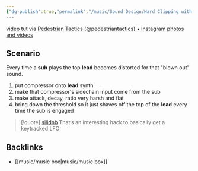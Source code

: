 ```yaml
---
{"dg-publish":true,"permalink":"/music/Sound Design/Hard Clipping with Sidechain/"}
---
```


[video tut](https://www.instagram.com/reel/Cj4BXbztLOG/?utm_source=ig_web_copy_link) via [Pedestrian Tactics (@pedestriantactics) • Instagram photos and videos](https://www.instagram.com/pedestriantactics/)

## Scenario 
Every time a **sub** plays the top **lead** becomes distorted for that "blown out" sound. 

1. put compressor onto **lead** synth
2. make that compressor's sidechain input come from the sub
3. make attack, decay, ratio very harsh and flat
4. bring down the threshold so it just shaves off the top of the **lead** every time the sub is engaged  

> [!quote] [silidnb](https://www.instagram.com/silidnb/)
> That‘s an interesting hack to basically get a keytracked LFO


## Backlinks
- [[music/music box\|music/music box]]